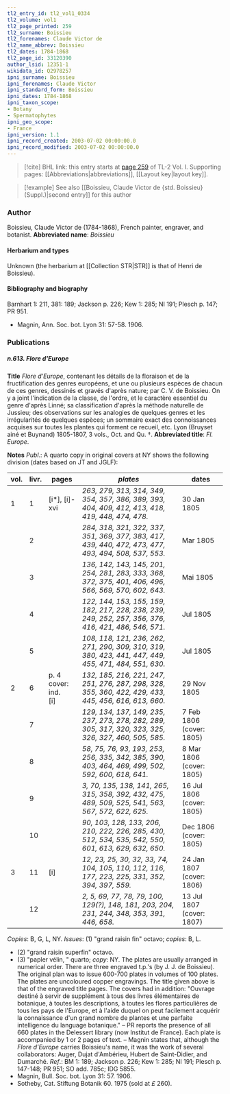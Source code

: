```yaml
---
tl2_entry_id: tl2_vol1_0334
tl2_volume: vol1
tl2_page_printed: 259
tl2_surname: Boissieu
tl2_forenames: Claude Victor de
tl2_name_abbrev: Boissieu
tl2_dates: 1784-1868
tl2_page_id: 33120390
author_lsid: 12351-1
wikidata_id: Q2978257
ipni_surname: Boissieu
ipni_forenames: Claude Victor
ipni_standard_form: Boissieu
ipni_dates: 1784-1868
ipni_taxon_scope: 
- Botany
- Spermatophytes
ipni_geo_scope: 
- France
ipni_version: 1.1
ipni_record_created: 2003-07-02 00:00:00.0
ipni_record_modified: 2003-07-02 00:00:00.0
---
```



> [!cite] BHL link: this entry starts at [page 259](https://www.biodiversitylibrary.org/page/33120390) of TL-2 Vol. I.
> Supporting pages: [[Abbreviations|abbreviations]], [[Layout key|layout key]].

> [!example] See also [[Boissieu, Claude Victor de {std. Boissieu} (Suppl.)|second entry]] for this author

### Author

Boissieu, Claude Victor de (1784-1868), French painter, engraver, and botanist. 
**Abbreviated name**: *Boissieu*

#### Herbarium and types

Unknown (the herbarium at [[Collection STR|STR]] is that of Henri de Boissieu).

#### Bibliography and biography

Barnhart 1: 211, 381: 189; Jackson p. 226; Kew 1: 285; NI 191; Plesch p. 147; PR 951.
- Magnin, Ann. Soc. bot. Lyon 31: 57-58. 1906.

### Publications

##### n.613. Flore d'Europe

**Title**
*Flore d'Europe*, contenant les détails de la floraison et de la fructification des genres européens, et une ou plusieurs espèces de chacun de ces genres, dessinés et gravés d'après nature; par C. V. de Boissieu. On y a joint l'indication de la classe, de l'ordre, et le caractère essentiel du genre d'après Linné; sa classification d'après la méthode naturelle de Jussieu; des observations sur les analogies de quelques genres et les irrégularités de quelques espèces; un sommaire exact des connoissances acquises sur toutes les plantes qui forment ce recueil, etc. Lyon (Bruyset ainé et Buynand) 1805-1807, 3 vols., Oct. and Qu. †.
**Abbreviated title**: *Fl. Europe*.

**Notes**
*Publ*.: A quarto copy in original covers at NY shows the following division (dates based on JT and JGLF):

|vol.	|livr.	|pages	|*plates*	|dates|
|---	|---	|---	|---	|---	|
|1	|1	|\[i\*\], \[i\]-xvi	|*263, 279, 313, 314, 349, 354, 357, 386, 389, 393, 404, 409, 412, 413, 418, 419, 448, 474, 478.*|30 Jan 1805|
|	|2	|	|*284, 318, 321, 322, 337, 351, 369, 377, 383, 417, 439, 440, 472, 473, 477, 493, 494, 508, 537, 553.*|Mar 1805|
|	|3	|	|*136, 142, 143, 145, 201, 254, 281, 283, 333, 368, 372, 375, 401, 406, 496, 566, 569, 570, 602, 643.*|Mai 1805|
|	|4	|	|*122, 144, 153, 155, 159, 182, 217, 228, 238, 239, 249, 252, 257, 356, 376, 416, 421, 486, 546, 571.*|Jul 1805|
|	|5	|	|*108, 118, 121, 236, 262, 271, 290, 309, 310, 319, 380, 423, 441, 447, 449, 455, 471, 484, 551, 630.*|Jul 1805|
|2	|6	|p. 4 cover: ind.<br/>\[i\]	|*132, 185, 216, 221, 247, 251, 276, 287, 298, 328, 355, 360, 422, 429, 433, 445, 456, 616, 613, 660.*|29 Nov 1805|
|	|7	|	|*129, 134, 137, 149, 235, 237, 273, 278, 282, 289, 305, 317, 320, 323, 325, 326, 327, 460, 505, 585.*|7 Feb 1806 (cover: 1805)|
|	|8	|	|*58, 75, 76, 93, 193, 253, 256, 335, 342, 385, 390, 403, 464, 469, 499, 502, 592, 600, 618, 641.*|8 Mar 1806 (cover: 1805)|
|	|9	|	|*3, 70, 135, 138, 141, 265, 315, 358, 392, 432, 475, 489, 509, 525, 541, 563, 567, 572, 622, 625.*|16 Jul 1806 (cover: 1805)|
|	|10	|	|*90, 103, 128, 133, 206, 210, 222, 226, 285, 430, 512, 534, 535, 542, 550, 601, 613, 629, 632, 650.*|Dec 1806 (cover: 1805)|
|3	|11	|\[i\]	|*12, 23, 25, 30, 32, 33, 74, 104, 105, 110, 112, 116, 177, 223, 225, 331, 352, 394, 397, 559.*|24 Jan 1807 (cover: 1806)|
|	|12	|	|*2, 5, 69, 77, 78, 79, 100, 129(?), 148, 181, 203, 204, 231, 244, 348, 353, 391, 446, 658.*|13 Jul 1807 (cover: 1807)|

*Copies*: B, G, L, NY.
*Issues*: (1) "grand raisin fin" octavo; *copies*: B, L.
- (2) "grand raisin superfin" octavo.
- (3) "papler vélin, " quarto; *copy*: NY.
The plates are usually arranged in numerical order. There are three engraved t.p.'s (by J. J. de Boissieu). The original plan was to issue 600-700 plates in volumes of 100 plates. The plates are uncoloured copper engravings.
The title given above is that of the engraved title pages. The covers had in addition:
"Ouvrage destiné à servir de supplément à tous des livres élémentaires de botanique, à toutes les descriptions, à toutes les flores particulières de tous les pays de l'Europe, et à l'aide duquel on peut facilement acquérir la connaissance d'un grand nombre de plantes et une parfaite intelligence du language botanique." – PR reports the presence of all 660 plates in the Delessert library (now Institut de France). Each plate is accompanied by 1 or 2 pages of text. – Magnin states that, although the *Flore d'Europe* carries Boissieu's name, it was the work of several collaborators: Auger, Dujat d'Ambérieu, Hubert de Saint-Didier, and Dumarché.
*Ref*.: BM 1: 189; Jackson p. 226; Kew 1: 285; NI 191; Plesch p. 147-148; PR 951; SO add. 785c; IDG 5855.
- Magnin, Bull. Soc. bot. Lyon 31: 57. 1906.
- Sotheby, Cat. Stiftung Botanik 60. 1975 (sold at *£* 260).


